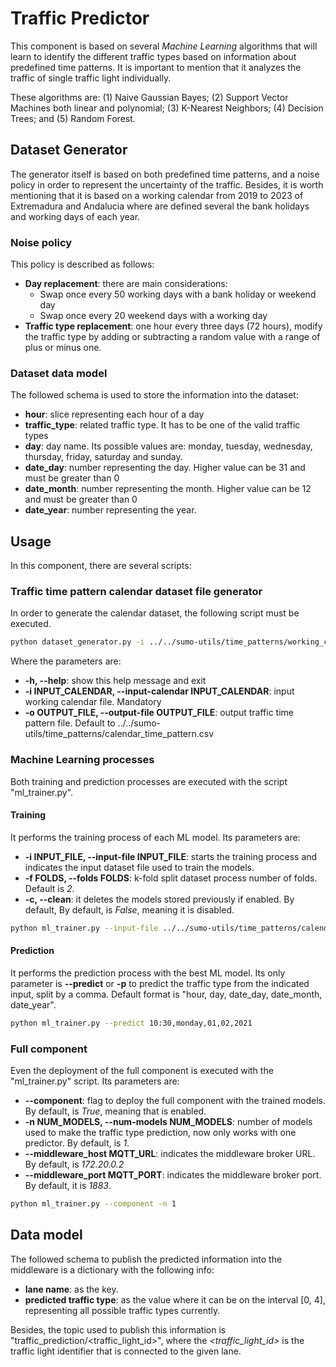 #  Traffic Predictor
This component is based on several *Machine Learning* algorithms that will learn to identify the different traffic types
based on information about predefined time patterns. It is important to mention that it analyzes the traffic of single 
traffic light individually.


These algorithms are: (1) Naive Gaussian Bayes; (2) Support Vector Machines both linear and polynomial; (3) K-Nearest 
Neighbors; (4) Decision Trees; and (5) Random Forest.

## Dataset Generator
The generator itself is based on both predefined time patterns, and a noise policy in order to represent the uncertainty
of the traffic. Besides, it is worth mentioning that it is based on a working calendar from 2019 to 2023 of Extremadura
and Andalucia where are defined several the bank holidays and working days of each year.

### Noise policy
This policy is described as follows:
- **Day replacement**: there are main considerations:
  - Swap once every 50 working days with a bank holiday or weekend day
  - Swap once every 20 weekend days with a working day
- **Traffic type replacement**: one hour every three days (72 hours), modify the traffic type by adding or 
  subtracting a random value with a range of plus or minus one.
  
### Dataset data model
The followed schema is used to store the information into the dataset:
- **hour**: slice representing each hour of a day
- **traffic_type**: related traffic type. It has to be one of the valid traffic types
- **day**: day name. Its possible values are: monday, tuesday, wednesday, thursday, friday, saturday and sunday.
- **date_day**: number representing the day. Higher value can be 31 and must be greater than 0
- **date_month**: number representing the month. Higher value can be 12 and must be greater than 0
- **date_year**: number representing the year.
  
## Usage
In this component, there are several scripts:

### Traffic time pattern calendar dataset file generator
In order to generate the calendar dataset, the following script must be executed.
```sh
python dataset_generator.py -i ../../sumo-utils/time_patterns/working_calendars/working_calendar_andalucia.csv
```

Where the parameters are:
- **-h, --help**: show this help message and exit
- **-i INPUT_CALENDAR, --input-calendar INPUT_CALENDAR**: input working calendar file. Mandatory
- **-o OUTPUT_FILE, --output-file OUTPUT_FILE**: output traffic time pattern file. 
  Default to ../../sumo-utils/time_patterns/calendar_time_pattern.csv


### Machine Learning processes
Both training and prediction processes are executed with the script "ml_trainer.py".

#### Training
It performs the training process of each ML model. Its parameters are: 
- **-i INPUT_FILE, --input-file INPUT_FILE**: starts the training process and indicates the input dataset file used to train
  the models. 
- **-f FOLDS, --folds FOLDS**: k-fold split dataset process number of folds. Default is *2*.
- **-c, --clean**: it deletes the models stored previously if enabled. By default, By default, is *False*, meaning it 
  is disabled.

```sh 
python ml_trainer.py --input-file ../../sumo-utils/time_patterns/calendar_time_pattern.csv -c
```

#### Prediction
It performs the prediction process with the best ML model. Its only parameter is **--predict** or **-p** to predict the 
traffic type from the indicated input, split by a comma. Default format is "hour, day, date_day, date_month, date_year". 

```sh 
python ml_trainer.py --predict 10:30,monday,01,02,2021
```

### Full component
Even the deployment of the full component is executed with the "ml_trainer.py" script. Its parameters are: 
- **--component**: flag to deploy the full component with the trained models. By default, is *True*, meaning that is 
  enabled. 
- **-n NUM_MODELS, --num-models NUM_MODELS**: number of models used to make the traffic type prediction, now only works 
  with one predictor. By default, is *1*. 
- **--middleware_host MQTT_URL**: indicates the middleware broker URL. By default, is *172.20.0.2* 
- **--middleware_port MQTT_PORT**: indicates the middleware broker port. By default, it is *1883*.

```sh 
python ml_trainer.py --component -n 1
```

## Data model
The followed schema to publish the predicted information into the middleware is a dictionary with the following info:
- **lane name**: as the key.
- **predicted traffic type**: as the value where it can be on the interval [0, 4], representing all possible traffic 
types currently.
  
Besides, the topic used to publish this information is "traffic_prediction/<traffic_light_id>", where the 
*<traffic_light_id>* is the traffic light identifier that is connected to the given lane. 


